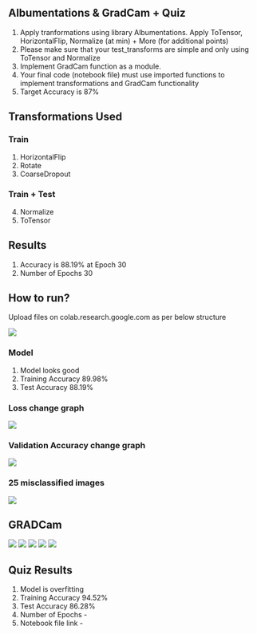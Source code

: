 ## Albumentations & GradCam + Quiz

1. Apply tranformations using library Albumentations. Apply ToTensor, HorizontalFlip, Normalize (at min) + More (for additional points)
2. Please make sure that your test_transforms are simple and only using ToTensor and Normalize
3. Implement GradCam function as a module. 
4. Your final code (notebook file) must use imported functions to implement transformations and GradCam functionality
5. Target Accuracy is 87%

## Transformations Used

### Train
1. HorizontalFlip
2. Rotate
3. CoarseDropout

### Train + Test
4. Normalize
5. ToTensor

## Results

1. Accuracy is 88.19% at Epoch 30
2. Number of Epochs 30

## How to run?

Upload files on colab.research.google.com as per below structure

![](https://github.com/anuragal/deep-learning/blob/master/S9/images/directory.png)

### Model

1. Model looks good
2. Training Accuracy 89.98%
3. Test Accuracy 88.19%

### Loss change graph

![](https://github.com/anuragal/deep-learning/blob/master/S9/images/loss.png)

### Validation Accuracy change graph

![](https://github.com/anuragal/deep-learning/blob/master/S9/images/accuracy.png)

### 25 misclassified images

![](https://github.com/anuragal/deep-learning/blob/master/S9/images/misclassified.png)

## GRADCam 

![](https://github.com/anuragal/deep-learning/blob/master/S9/images/gradcam.png)
![](https://github.com/anuragal/deep-learning/blob/master/S9/images/gradcam2.png)
![](https://github.com/anuragal/deep-learning/blob/master/S9/images/gradcam3.png)
![](https://github.com/anuragal/deep-learning/blob/master/S9/images/gradcam4.png)
![](https://github.com/anuragal/deep-learning/blob/master/S9/images/gradcam5.png)


## Quiz Results

1. Model is overfitting
2. Training Accuracy 94.52%
3. Test Accuracy 86.28%
4. Number of Epochs - 
5. Notebook file link - 
